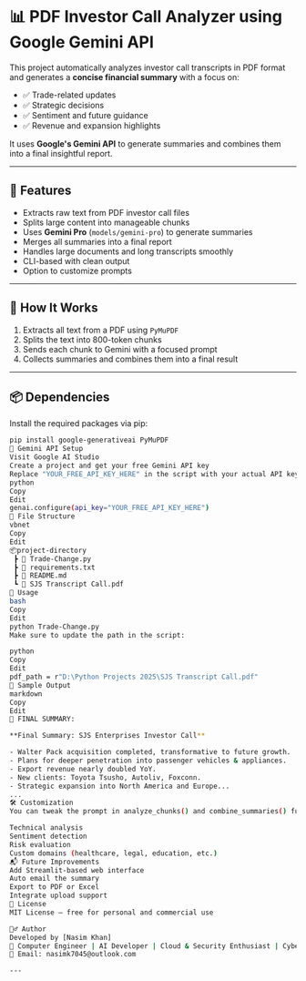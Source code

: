 # 📊 PDF Investor Call Analyzer using Google Gemini API

This project automatically analyzes investor call transcripts in PDF format and generates a **concise financial summary** with a focus on:

- ✅ Trade-related updates  
- ✅ Strategic decisions  
- ✅ Sentiment and future guidance  
- ✅ Revenue and expansion highlights  

It uses **Google's Gemini API** to generate summaries and combines them into a final insightful report.

---

## 🚀 Features

- Extracts raw text from PDF investor call files
- Splits large content into manageable chunks
- Uses **Gemini Pro** (`models/gemini-pro`) to generate summaries
- Merges all summaries into a final report
- Handles large documents and long transcripts smoothly
- CLI-based with clean output
- Option to customize prompts

---

## 🧠 How It Works

1. Extracts all text from a PDF using `PyMuPDF`
2. Splits the text into 800-token chunks
3. Sends each chunk to Gemini with a focused prompt
4. Collects summaries and combines them into a final result

---

## 📦 Dependencies

Install the required packages via pip:

```bash
pip install google-generativeai PyMuPDF
🔑 Gemini API Setup
Visit Google AI Studio
Create a project and get your free Gemini API key
Replace "YOUR_FREE_API_KEY_HERE" in the script with your actual API key
python
Copy
Edit
genai.configure(api_key="YOUR_FREE_API_KEY_HERE")
📁 File Structure
vbnet
Copy
Edit
📦project-directory
 ┣ 📄 Trade-Change.py
 ┣ 📄 requirements.txt
 ┣ 📄 README.md
 ┗ 📄 SJS Transcript Call.pdf
📝 Usage
bash
Copy
Edit
python Trade-Change.py
Make sure to update the path in the script:

python
Copy
Edit
pdf_path = r"D:\Python Projects 2025\SJS Transcript Call.pdf"
📄 Sample Output
markdown
Copy
Edit
📄 FINAL SUMMARY:

**Final Summary: SJS Enterprises Investor Call**

- Walter Pack acquisition completed, transformative to future growth.
- Plans for deeper penetration into passenger vehicles & appliances.
- Export revenue nearly doubled YoY.
- New clients: Toyota Tsusho, Autoliv, Foxconn.
- Strategic expansion into North America and Europe...
...
🛠 Customization
You can tweak the prompt in analyze_chunks() and combine_summaries() functions to fit:

Technical analysis
Sentiment detection
Risk evaluation
Custom domains (healthcare, legal, education, etc.)
📬 Future Improvements
Add Streamlit-based web interface
Auto email the summary
Export to PDF or Excel
Integrate upload support
📃 License
MIT License – free for personal and commercial use

🙋‍♂️ Author
Developed by [Nasim Khan]
💼 Computer Engineer | AI Developer | Cloud & Security Enthusiast | Cyber Security & Network Engineer
📧 Email: nasimk7045@outlook.com

---
